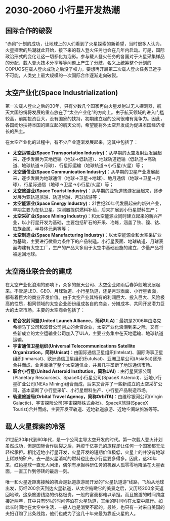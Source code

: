 # 2030-2060 小行星开发热潮

## 国际合作的破裂

“赤风”计划的成功，让地球上的人们看到了火星探索的新希望，当时很多人认为，火星探索的热潮就此开始，接下来的载人登火任务也会在几年内启动。可是，国际政治形式的变化让这一切都化为泡影。参与载人登火任务的各国对于火星采集样品的分配、载人登火技术分享等等问题上产生了分歧，名义上统筹整个计划的COPUOS在载人登火成功之后没了权力，要想再开展第二次载人登火任务已近乎不可能，人类史上最大规模的一次国际合作逐渐走向破裂。

## 太空产业化(Space Industrialization)

第一次载人登火之后的30年，只有少数几个国家再向火星发射过无人探测器，航天大国纷纷将发展的重点放在了“太空产业化”的方向上。由于航天领域的进入门槛较高，前期投资巨大，没有国家的扶持，初期建立起的公司很难有竞争力。因此，各国纷纷扶持本国的建立起的航天公司，希望能将外太空开发成为促进本国经济增长的热土。

在太空产业化的过程中，有不少产业逐渐发展起来，这其中包括了：

* **太空运输业(Space Transportation Industry)**：从早期的太空发射业发展起来，逐步发展为天地运输（地球→低轨道）、地球轨道运输（低轨道→高轨道、地球轨道→月球）、行星际运输（地球轨道→小行星/火星）等；
* **太空通信业(Space Communication Industry)**：从早期的卫星产业发展起来，逐步发展为地球通信（地球→卫星→地球）、地月通信（地球→卫星→月球）、行星际通信（地球→卫星→小行星/火星）等；
* **太空旅游业(Space Tourist Industry)**：从早期的亚轨道旅游发展起来，逐步发展为亚轨道旅游、轨道旅游、月球旅游等；
* **太空能源业(Space Energy Industry)**：21世纪20年代发展起来的新兴产业，早期主要为在轨卫星、探测器提供燃料补给，后来扩展到小行星燃料生产；
* **太空采矿业(Space Mining Industry)**：和太空能源业同时建立起来的新兴产业，以小行星开发为基础，主要包括矿石的开采、冶炼，涵盖了铁、镍、钴、铂族金属、半导体元素等等；
* **太空制造业(Space Manufacturing Industry)**：以太空能源业和太空采矿业为基础，主要进行微重力条件下的产品制造。小行星表面、地球轨道、月球表面均建有太空工厂，生产的产品大多用于太空中基础设施的建立，少量产品将被运回地球。

## 太空商业联合会的建成

在太空产业化浪潮的影响下，众多的航天公司、太空企业如雨后春笋般地发展起来。不管是LEO、GEO、月球轨道、小行星轨道，还是月球表面、小行星表面，都有着巨大的商业开发价值。由于太空产业其特有的利润巨大、投入巨大、风险极高的性质，相同领域的太空企业纷纷组成各自的商会，分摊成本、共同开发潜力巨大的太空市场。主要的太空商会包括了：

* **联合发射同盟(United Launch Alliance，简称ULA)**：最初是2006年由洛克希德马丁公司和波音公司创立的合资企业，太空产业化浪潮到来之际，又有一些新成立的太空运输业公司加入了ULA，主要业务集中在天地运输、地球轨道运输。
* **宇宙通信卫星组织(Universal Telecommunications Satellite Organization，简称Unisat)**：由国际通信卫星组织(Intelsat)、国际海事卫星组织(Inmarsat)、欧洲通信卫星组织(Eutulsat)、亚洲卫星公司(AsiaSat)逐渐合并而成，业务囊括了整个太空通信业，并且几乎垄断了地球通信市场。
* **联合小行星(United Asteroid Institution，简称UAI)**：由行星资源公司(Planetary Resourses)、SpaceX小行星公司(SpaceX Asteroid)、近地小行星矿业公司(NEAs Mining)组合而成，后来又合并了一些新成立的太空采矿公司，基本垄断了小行星采矿、小行星燃料生产、小行星产品制造市场。
* **轨道旅游局(Orbital Travel Agency，简称OrbiTA)**：由维珍银河公司(Virgin Galactic)、宇宙探险公司(宇宙探険株式会社)、SpaceX旅游(SpaceX Tourist)合并而成，主要开发亚轨道、近地轨道旅游、近地空间站旅游等等。

## 载人火星探索的冷落

21世纪30年代到60年代，是一个公司主导太空开发的时代。第一次载人登火计划虽然成功，但是国际合作破裂之后，耗资千亿美元的旅程却让任何一个国家都无法轻松承担。相比近地小行星开发，火星开发的短期价值极低，火星上的并没有地球上稀缺的矿产，去一趟火星消耗的燃料也比去小行星要多得多。因此，这30年来，红色星球一直无人问津，偶尔有承担科研任务的机器人孤零零地降落在火星表面，一直工作到停转的最后一刻。

唯一和火星近距离接触的机会是轨道旅游局开发的“火星轨道游”线路，飞船从地球出发，历经200余天到达火星轨道，从太空俯瞰它的美景之后，又历经200余天返回地球。这条旅游线路的价格极贵，一般的富豪都难以承担。而且旅游的时间跨度接近两年，其中只有5%的时间停泊在火星轨道，其余的时间均在太空中航行。如此长时间地在太空中生活，一般人也是消受不起的。最终，也只有一对来自美国的夫妇订购了此条线路，他们也成为了这几十年来最为靠近火星的人。